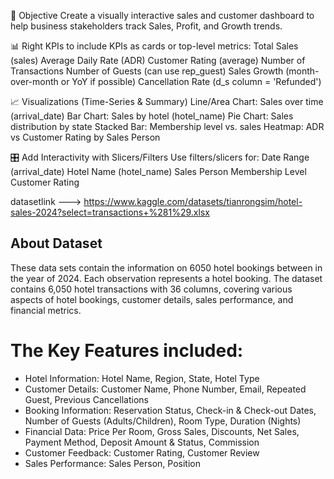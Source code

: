 
🎯 Objective
Create a visually interactive sales and customer dashboard to help business stakeholders track Sales, Profit, and Growth trends.

📊 Right KPIs to include
KPIs as cards or top-level metrics:
Total Sales (sales)
Average Daily Rate (ADR)
Customer Rating (average)
Number of Transactions
Number of Guests (can use rep_guest)
Sales Growth (month-over-month or YoY if possible)
Cancellation Rate (d_s column = 'Refunded')

📈 Visualizations (Time-Series & Summary)
Line/Area Chart: Sales over time (arrival_date)
Bar Chart: Sales by hotel (hotel_name)
Pie Chart: Sales distribution by state
Stacked Bar: Membership level vs. sales
Heatmap: ADR vs Customer Rating by Sales Person

🎛️ Add Interactivity with Slicers/Filters
Use filters/slicers for:
Date Range (arrival_date)
Hotel Name (hotel_name)
Sales Person
Membership Level
Customer Rating

datasetlink ---> https://www.kaggle.com/datasets/tianrongsim/hotel-sales-2024?select=transactions+%281%29.xlsx

## About Dataset
These data sets contain the information on 6050 hotel bookings between in the year of 2024. Each observation represents a hotel booking. The dataset contains 6,050 hotel transactions with 36 columns, covering various aspects of hotel bookings, customer details, sales performance, and financial metrics.

# The Key Features included:
* Hotel Information: Hotel Name, Region, State, Hotel Type
* Customer Details: Customer Name, Phone Number, Email, Repeated Guest, Previous Cancellations
* Booking Information: Reservation Status, Check-in & Check-out Dates, Number of Guests (Adults/Children), Room Type, Duration (Nights)
* Financial Data: Price Per Room, Gross Sales, Discounts, Net Sales, Payment Method, Deposit Amount & Status, Commission
* Customer Feedback: Customer Rating, Customer Review
* Sales Performance: Sales Person, Position
